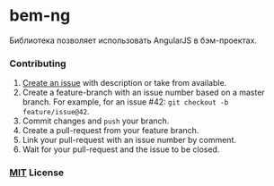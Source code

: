 # bem-ng

Библиотека позволяет использовать AngularJS в бэм-проектах.

### Contributing

1. [Create an issue](https://github.com/verybigman/bem-ng/issues) with description or take from available.
2. Create a feature-branch with an issue number based on a master branch. For example, for an issue #42: `git checkout -b feature/issue@42`.
3. Commit changes and `push` your branch.
4. Create a pull-request from your feature branch.
5. Link your pull-request with an issue number by comment.
6. Wait for your pull-request and the issue to be closed.

### [MIT](http://en.wikipedia.org/wiki/MIT_License) License
